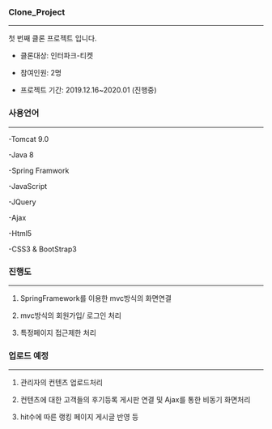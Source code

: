 ### Clone_Project
---

첫 번째 클론 프로젝트 입니다.

- 클론대상: 인터파크-티켓

- 참여인원: 2명

- 프로젝트 기간: 2019.12.16~2020.01 (진행중)

### 사용언어
---

-Tomcat 9.0

-Java 8

-Spring Framwork

-JavaScript

-JQuery

-Ajax

-Html5

-CSS3 & BootStrap3

### 진행도
---
1. SpringFramework를 이용한 mvc방식의 화면연결

2. mvc방식의 회원가입/ 로그인 처리

3. 특정페이지 접근제한 처리

### 업로드 예정
---
1. 관리자의 컨텐츠 업로드처리

2. 컨텐츠에 대한 고객들의 후기등록 게시판 연결 및 Ajax를 통한 비동기 화면처리

3. hit수에 따른 랭킹 페이지 게시글 반영 등


